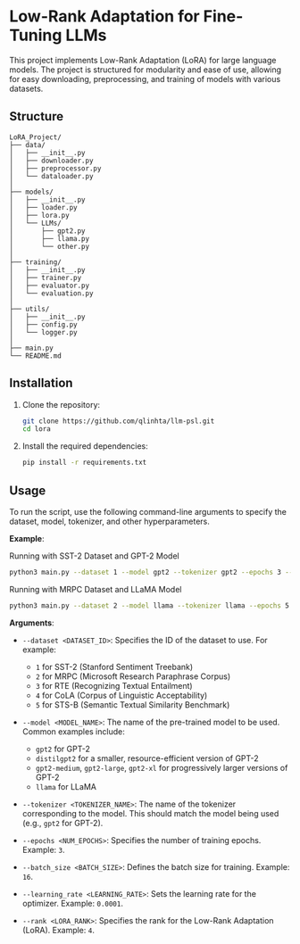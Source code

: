 # Low-Rank Adaptation for Fine-Tuning LLMs

This project implements Low-Rank Adaptation (LoRA) for large language models. The project is structured for
modularity and ease of use, allowing for easy downloading, preprocessing, and training of models with various datasets.

## Structure

```
LoRA_Project/
├── data/
│   ├── __init__.py
│   ├── downloader.py
│   ├── preprocessor.py
│   └── dataloader.py
│
├── models/
│   ├── __init__.py
│   ├── loader.py
│   ├── lora.py
│   └── LLMs/
│       ├── gpt2.py
│       ├── llama.py
│       └── other.py
│
├── training/
│   ├── __init__.py
│   ├── trainer.py
│   ├── evaluator.py
│   └── evaluation.py
│
├── utils/
│   ├── __init__.py
│   ├── config.py
│   └── logger.py
│
├── main.py
└── README.md
```

## Installation

1. Clone the repository:
   ```bash
   git clone https://github.com/qlinhta/llm-psl.git
   cd lora
   ```

2. Install the required dependencies:
   ```bash
   pip install -r requirements.txt
   ```

## Usage

To run the script, use the following command-line arguments to specify the dataset, model, tokenizer, and other
hyperparameters.

**Example**:

Running with SST-2 Dataset and GPT-2 Model

```bash
python3 main.py --dataset 1 --model gpt2 --tokenizer gpt2 --epochs 3 --batch_size 16 --learning_rate 0.0001 --rank 4
```

Running with MRPC Dataset and LLaMA Model

```bash
python3 main.py --dataset 2 --model llama --tokenizer llama --epochs 5 --batch_size 32 --learning_rate 0.00005 --rank 4
```

**Arguments**:

- `--dataset <DATASET_ID>`: Specifies the ID of the dataset to use. For example:
    - `1` for SST-2 (Stanford Sentiment Treebank)
    - `2` for MRPC (Microsoft Research Paraphrase Corpus)
    - `3` for RTE (Recognizing Textual Entailment)
    - `4` for CoLA (Corpus of Linguistic Acceptability)
    - `5` for STS-B (Semantic Textual Similarity Benchmark)

- `--model <MODEL_NAME>`: The name of the pre-trained model to be used. Common examples include:
    - `gpt2` for GPT-2
    - `distilgpt2` for a smaller, resource-efficient version of GPT-2
    - `gpt2-medium`, `gpt2-large`, `gpt2-xl` for progressively larger versions of GPT-2
    - `llama` for LLaMA

- `--tokenizer <TOKENIZER_NAME>`: The name of the tokenizer corresponding to the model. This should match the model
  being used (e.g., `gpt2` for GPT-2).

- `--epochs <NUM_EPOCHS>`: Specifies the number of training epochs. Example: `3`.

- `--batch_size <BATCH_SIZE>`: Defines the batch size for training. Example: `16`.

- `--learning_rate <LEARNING_RATE>`: Sets the learning rate for the optimizer. Example: `0.0001`.

- `--rank <LORA_RANK>`: Specifies the rank for the Low-Rank Adaptation (LoRA). Example: `4`.
